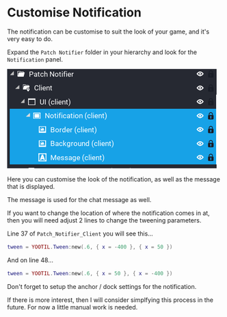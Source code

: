 # Customise Notification

The notification can be customise to suit the look of your game, and it's very easy to do.

Expand the `Patch Notifier` folder in your hierarchy and look for the `Notification` panel.

![](images/6.png)

Here you can customise the look of the notification, as well as the message that is displayed.

The message is used for the chat message as well.

If you want to change the location of where the notification comes in at, then you will need adjust 2 lines to change the tweening parameters.

Line 37 of `Patch_Notifier_Client` you will see this...

```Lua
tween = YOOTIL.Tween:new(.6, { x = -400 }, { x = 50 })
```

And on line 48...

```Lua
tween = YOOTIL.Tween:new(.6, { x = 50 }, { x = -400 })
```

Don't forget to setup the anchor / dock settings for the notification.

If there is more interest, then I will consider simplfying this process in the future.  For now a little manual work is needed.